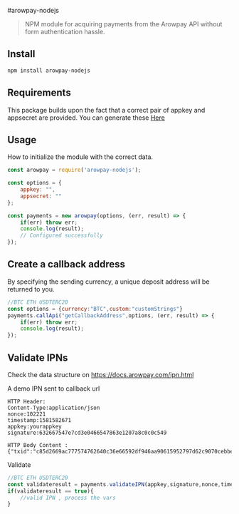 #arowpay-nodejs

> NPM module for acquiring payments from the Arowpay API without form authentication hassle.

## Install

```sh
npm install arowpay-nodejs
```

## Requirements
This package builds upon the fact that a correct pair of appkey and appsecret are provided. You can generate these [Here](https://docs.arowpay.com/ipnsetting.html)

## Usage
How to initialize the module with the correct data.

```javascript
const arowpay = require('arowpay-nodejs');

const options = {
	appkey: "", 
	appsecret: ""
};

const payments = new arowpay(options, (err, result) => {
	if(err) throw err;
	console.log(result); 
	// Configured successfully
});
```

## Create a callback address
By specifying the sending currency, a unique deposit address will be returned to you.
```javascript
//BTC ETH USDTERC20
const options = {currency:"BTC",custom:"customStrings"}
payments.callApi("getCallbackAddress",options, (err, result) => {
	if(err) throw err;
	console.log(result);
});
```

## Validate IPNs
Check the data structure on https://docs.arowpay.com/ipn.html

A demo IPN sent to callback url
````
HTTP Header:
Content-Type:application/json
nonce:102221
timestamp:1581582671
appkey:yourappkey
signature:632667547e7cd3e0466547863e1207a8c0c0c549

HTTP Body Content :
{"txid":"c85d2669ac777574762640c36e66592df946aa90615952797d62c9070cebbeb5","address":"1PJb6kLcZjUeq4fkKJ6ubDnEbx8ELJyRfd","amount":"0.0051","currency":"BTC","time":1581582672,"custom":"yourcustomstrings"}
````
Validate
```javascript
//BTC ETH USDTERC20
const validateresult = payments.validateIPN(appkey,signature,nonce,timestamp,txid,amount,currency);
if(validateresult == true){
	//valid IPN , process the vars
}

```
